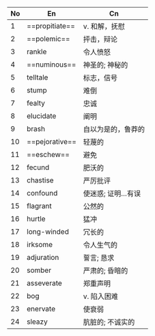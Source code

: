 | No  | En             | Cn         |
| --- | -------------- | ---------- |
| 1   | ==propitiate== | v. 和解，抚慰   |
| 2   | ==polemic==    | 抨击，辩论      |
| 3   | rankle         | 令人愤怒       |
| 4   | ==numinous==   | 神圣的; 神秘的   |
| 5   | telltale       | 标志，信号      |
| 6   | stump          | 难倒         |
| 7   | fealty         | 忠诚         |
| 8   | elucidate      | 阐明         |
| 9   | brash          | 自以为是的，鲁莽的  |
| 10  | ==pejorative== | 轻蔑的        |
| 11  | ==eschew==     | 避免         |
| 12  | fecund         | 肥沃的        |
| 13  | chastise       | 严厉批评       |
| 14  | confound       | 使迷惑; 证明…有误 |
| 15  | flagrant       | 公然的        |
| 16  | hurtle         | 猛冲         |
| 17  | long-winded    | 冗长的        |
| 18  | irksome        | 令人生气的      |
| 19  | adjuration     | 誓言; 恳求     |
| 20  | somber         | 严肃的; 昏暗的   |
| 21  | asseverate     | 郑重声明       |
| 22  | bog            | v. 陷入困难    |
| 23  | enervate       | 使衰弱        |
| 24  | sleazy         | 肮脏的; 不诚实的  |